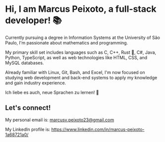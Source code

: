 # Hi, I am Marcus Peixoto, a full-stack developer! 📚

Currently pursuing a degree in Information Systems at the University of São Paulo, I'm passionate about mathematics and programming.

My primary skill set includes languages such as C, C++, Rust 🦀, C#, Java, Python, TypeScript, as well as web technologies like HTML, CSS, and MySQL databases.

Already familiar with Linux, Git, Bash, and Excel, I'm now focused on studying web development and back-end systems to apply my knowledge and gain industry experience.

Ich liebe es auch, neue Sprachen zu lernen! 💬

## Let's connect!

My personal email is: marcusv.peixoto23@gmail.com

My LinkedIn profile is: https://www.linkedin.com/in/marcus-peixoto-1a68721a0/

<!--
**MarcusPeixe/MarcusPeixe** is a ✨ _special_ ✨ repository because its `README.md` (this file) appears on your GitHub profile.

Here are some ideas to get you started:

- 🔭 I’m currently working on ...
- 🌱 I’m currently learning ...
- 👯 I’m looking to collaborate on ...
- 🤔 I’m looking for help with ...
- 💬 Ask me about ...
- 📫 How to reach me: ...
- 😄 Pronouns: ...
- ⚡ Fun fact: ...
-->
